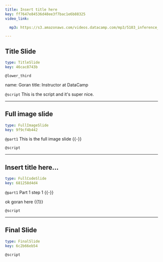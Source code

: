 ```yaml
---
title: Insert title here
key: ff7647e84536d48ee3f7bac1e6b88325
video_link:

  mp3: https://s3.amazonaws.com/videos.datacamp.com/mp3/5103_inference_for_numerical_data/v1/5103_ch4_5.mp3

---
```

## Title Slide

```yaml
type: TitleSlide
key: 46cac8743b
```





`@lower_third`

name: Goran
title: Instructor at DataCamp


`@script`
This is the script and it's super nice.



---
## Full image slide

```yaml
type: FullImageSlide
key: 9f9cf4b442
```

`@part1`
This is the full image slide {{-}}





`@script`




---
## Insert title here...

```yaml
type: FullCodeSlide
key: 681258d4d4
```

`@part1`
Part 1 step 1 {{-}}

ok goran here {{1}}





`@script`




---
## Final Slide

```yaml
type: FinalSlide
key: 6c2b66eb54
```






`@script`



